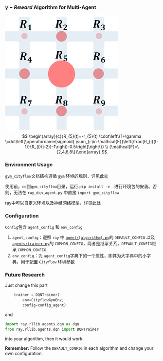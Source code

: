 ### $\gamma-Reward$ Algorithm for Multi-Agent

![1565523437373](./README.assets/1565523437373.png)
$$
\begin{array}{c}{R_{5}(t)=-r_{5}(t) \cdot\left\{1+\gamma \cdot\left[\operatorname{sigmoid} \sum_{i \in \mathcal{F}}\left(\frac{R_{i}(t-1)}{R_{i}(t-2)}-1\right)-0.5\right]\right\}} \\ {\mathcal{F}=\{2,4,6,8\}}\end{array}
$$


### Environment Usage

`gym_cityflow`文档结构遵循 `gym` 环境的规则，详见[此处](https://medium.com/@apoddar573/making-your-own-custom-environment-in-gym-c3b65ff8cdaa)

使用前，`cd`到`gym_cityflow`目录，运行 `pip install -e .`进行环境包的安装。否则，无法在 `ray_dqn_agent.py` 中直接 `import gym_cityflow`

ray中可以自定义环境以及神经网络模型，详见[此处](https://github.com/ray-project/ray/blob/master/python/ray/rllib/examples/custom_env.py)



### Configuration

`Config`包含 `agent_config` 和 `env_config`

1. `agent_config`：遵照 `ray` 中 [`agent/[algorithm].py`](https://github.com/ray-project/ray/tree/master/python/ray/rllib/agents)的 `DEFAULT_CONFIG` 以及 [`agents/trainer.py`](https://github.com/ray-project/ray/blob/master/python/ray/rllib/agents/trainer.py)的 `COMMON_CONFIG`，两者是继承关系，`DEFAULT_CONFIG`继承 `COMMON_CONFIG` 
2. `env_config`：为 `agent_config`字典下的一个属性，即其为大字典中的小字典，用于配置 `Cityflow` 环境参数



### Future Research

Just change this part 

```python
    trainer = DQNTrainer(
        env=CityflowGymEnv,
        config=config_agent)
```

and 

```python
import ray.rllib.agents.dqn as dqn
from ray.rllib.agents.dqn import DQNTrainer
```

into your algorithm, then it would work.

**Remember:** Follow the `DEFAULT_CONFIG` in each algorithm and change your own configuration.
